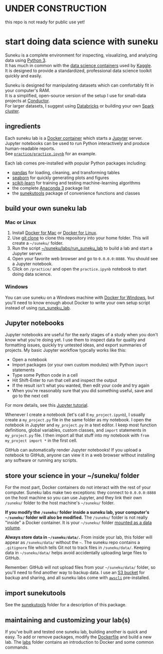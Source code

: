 # UNDER CONSTRUCTION
this repo is not ready for public use yet!

# start doing data science with suneku

Suneku is a complete environment for inspecting, visualizing, and analyzing data using [Python 3](https://www.python.org/).  
It has much in common with the [data science containers](http://blog.kaggle.com/2016/02/05/how-to-get-started-with-data-science-in-containers/) used by [Kaggle](https://www.kaggle.com/).  
It is designed to provide a standardized, professional data science toolkit quickly and easily.

Suneku is designed for manipulating datasets which can comfortably fit in your computer's RAM.  
It is a simplified, open-source version of the setup I use for small-data projects at [Conductor](https://www.conductor.com/).  
For larger datasets, I suggest using [Databricks](https://databricks.com/) or building your own [Spark cluster](http://spark.apache.org/).


## ingredients

Each suneku lab is a [Docker container](https://www.docker.com/what-docker) which starts a [Jupyter](http://jupyter.org/) server.  
Jupyter notebooks can be used to run Python interactively and produce human-readable reports.  
See [`practice/practice.ipynb`](https://github.com/samkennerly/suneku/blob/master/practice/practice.ipynb) for an example.

Each lab comes pre-installed with popular Python packages including:
* [pandas](http://pandas.pydata.org/) for loading, cleaning, and transforming tables
* [seaborn](http://seaborn.pydata.org/) for quickly generating plots and figures
* [scikit-learn](http://scikit-learn.org/stable/) for training and testing machine-learning algorithms
* the complete [Anaconda 3](https://docs.continuum.io/anaconda/pkg-docs) package list
* the [sunekutools](https://github.com/samkennerly/suneku/tree/master/sunekutools) package of convenience functions and classes


## build your own suneku lab

### Mac or Linux
1. Install [Docker for Mac](https://docs.docker.com/docker-for-mac/) or [Docker for Linux](https://docs.docker.com/engine/installation/linux/).
2. Use [git clone](https://help.github.com/articles/cloning-a-repository/) to clone this repository into your home folder.  This will create a `~/suneku/` folder.
3. Run the script [~/suneku/labs/run_suneku_lab](https://github.com/samkennerly/suneku/blob/master/labs/run_suneku_lab) to build a lab and start a Jupyter server.
4. Open your favorite web browser and go to `0.0.0.0:8888`. You should see a Jupyter notebook.
5. Click on `/practice/` and open the `practice.ipynb` notebook to start doing data science.

### Windows
You can use suneku on a Windows machine with [Docker for Windows](https://docs.docker.com/docker-for-windows/), but you'll need to know enough about Docker to write your own setup script instead of using [run_suneku_lab](https://github.com/samkennerly/suneku/blob/master/labs/run_suneku_lab).


## Jupyter notebooks

Jupyter notebooks are useful for the early stages of a study when you don't know what you're doing yet. I use them to inspect data for quality and formatting issues, quickly try untested ideas, and export summaries of projects. My basic Jupyter workflow typcally works like this:

* Open a notebook
* Import packages (or your own custom modules) with Python `import` statements
* Type some Python code in a cell
* Hit Shift-Enter to run that cell and inspect the output
* If the result isn't what you wanted, then edit your code and try again
* When you're reasonably sure that you did something useful, save and go to the next cell

For more details, see this [Jupyter tutorial](http://nbviewer.jupyter.org/github/jupyter/notebook/blob/master/docs/source/examples/Notebook/Notebook%20Basics.ipynb).

Whenever I create a notebook (let's call it `my_project.ipynb`), I usually create a `my_project.py` file in the same folder as my notebook. I open the notebook in Jupyter and `my_project.py` in a text editor. I keep most function definitions, global variables, custom classes, and `import` statements in `my_project.py` file. I then import all that stuff into my notebook with `from my_project import *` in the first cell.

GitHub can automatically render Jupyter notebooks! If you upload a notebook to GitHub, anyone can view it in a web browser without installing any software or running any scripts. 


## store your science in your ~/suneku/ folder

For the most part, Docker containers do not interact with the rest of your computer. Suneku labs make two exceptions: they connect to `0.0.0.0:8888` on the host machine so you can use Jupyter, and they link their own `/suneku/` folder to the host machine's `~/suneku/` folder.

**If you modify the `/suneku/` folder inside a suneku lab, your computer's `~/suneku/` folder will also be modified.** The `/suneku/` folder is not really "inside" a Docker container. It is your `~/suneku/` folder [mounted as a data volume](https://docs.docker.com/engine/tutorials/dockervolumes/#/mount-a-host-directory-as-a-data-volume).

**Always store data in `~/suneku/data/`.** From inside your lab, this folder will appear as `/suneku/data/` without the `~`. The suneku repo contains a `.gitignore` file which tells Git not to track files in `/suneku/data/`. Keeping data in `~/suneku/data/` helps avoid accidentally uploading large files to GitHub.

Remember: GitHub will not upload files from your `~/suneku/data/` folder, so you'll need to find another way to backup data. I use an [S3 bucket](https://aws.amazon.com/s3/) for backup and sharing, and all suneku labs come with [`awscli`](https://aws.amazon.com/cli/) pre-installed.


## import sunekutools

See the [sunekutools](https://github.com/samkennerly/suneku/tree/master/sunekutools) folder for a description of this package.


## maintaining and customizing your lab(s)

If you've built and tested one suneku lab, building another is quick and easy. To add or remove packages, modify the [Dockerfile](https://github.com/samkennerly/suneku/blob/master/labs/latest/Dockerfile) and build a new lab. The [labs](https://github.com/samkennerly/suneku/tree/master/labs) folder contains an introduction to Docker and some common commands.
